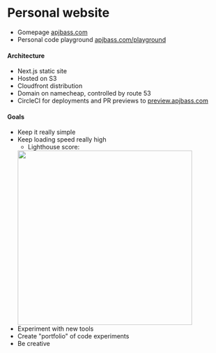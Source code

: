 # Personal website
- Gomepage [apjbass.com](https://apjbass.com)
- Personal code playground [apjbass.com/playground](https://apjbass.com/playground)

#### Architecture
- Next.js static site
- Hosted on S3
- Cloudfront distribution
- Domain on namecheap, controlled by route 53
- CircleCI for deployments and PR previews to [preview.apjbass.com](https://preview.apjbass.com)

#### Goals
- Keep it really simple
- Keep loading speed really high
  - Lighthouse score:
   <img src="https://user-images.githubusercontent.com/1243909/48966610-1be70e80-efd5-11e8-97bc-2de5de3bb535.png" width="400"/>
- Experiment with new tools
- Create "portfolio" of code experiments
- Be creative
